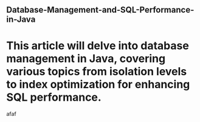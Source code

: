 ## Database-Management-and-SQL-Performance-in-Java
# This article will delve into database management in Java, covering various topics from isolation levels to index optimization for enhancing SQL performance.
afaf
